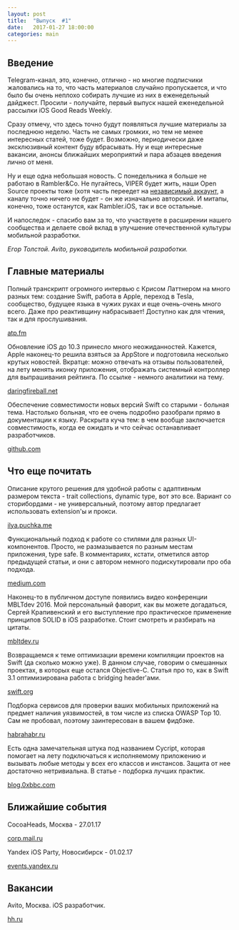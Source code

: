 ```yaml
---
layout: post
title:  "Выпуск  #1"
date:   2017-01-27 18:00:00
categories: main
---
```


## Введение

Telegram-канал, это, конечно, отлично - но многие подписчики жаловались на то, что часть материалов случайно пропускается, и что было бы очень неплохо собирать лучшие из них в еженедельный дайджест. Просили - получайте, первый выпуск нашей еженедельной рассылки iOS Good Reads Weekly.

Сразу отмечу, что здесь точно будут появляться лучшие материалы за последнюю неделю. Часть не самых громких, но тем не менее интересных статей, тоже будет. Возможно, периодически даже эксклюзивный контент буду вбрасывать. Ну и еще интересные вакансии, анонсы ближайших мероприятий и пара абзацев введения лично от меня.

Ну и еще одна небольшая новость. С понедельника я больше не работаю в Rambler&Co. Не пугайтесь, VIPER будет жить, наши Open Source проекты тоже (хотя часть переедет на [независимый аккаунт](https://github.com/strongself), а каналу точно ничего не будет - он же изначально авторский. И митапы, конечно, тоже останутся, как Rambler.iOS, так и все остальные.

И напоследок - спасибо вам за то, что участвуете в расширении нашего сообщества и делаете свой вклад в улучшение отечественной культуры мобильной разработки.

*Егор Толстой. Avito, руководитель мобильной разработки.*

## Главные материалы

Полный транскрипт огромного интервью с Крисом Латтнером на много разных тем: создание Swift, работа в Apple, переход в Tesla, сообщество, будущее языка в чужих руках и еще очень-очень много всего. Даже про реактивщину набрасывает!
Доступно как для чтения, так и для прослушивания.

[atp.fm](http://atp.fm/205-chris-lattner-interview-transcript)
 
Обновление iOS до 10.3 принесло много неожиданностей. Кажется, Apple наконец-то решила взяться за AppStore и подготовила несколько крутых новостей. Вкратце: можно отвечать на отзывы пользователей, на лету менять иконку приложения, отображать системный контроллер для выпрашивания рейтинга. По ссылке - немного аналитики на тему.

[daringfireball.net](http://daringfireball.net/2017/01/new_app_store_review_features)
 
Обеспечение совместимости новых версий Swift со старыми - больная тема. Настолько больная, что ее очень подробно разобрали прямо в документации к языку. Раскрыта куча тем: в чем вообще заключается совместимость, когда ее ожидать и что сейчас останавливает разработчиков.

[github.com](https://github.com/apple/swift/blob/master/docs/ABIStabilityManifesto.md)

## Что еще почитать

Описание крутого решения для удобной работы с адаптивным размером текста - trait collections, dynamic type, вот это все. Вариант со сторибордами - не универсальный, поэтому автор предлагает использовать extension'ы и прокси.

[ilya.puchka.me](http://ilya.puchka.me/adaptive-text-styles/)
 
Функциональный подход к работе со стилями для разных UI-компонентов. Просто, не размазывается по разным местам приложения, type safe. В комментариях, кстати, отметился автор предыдущей статьи, и они с автором немного подискутировали про оба подхода.

[medium.com](https://medium.cobeisfresh.com/composable-type-safe-uiview-styling-with-swift-functions-8be417da947f#.a2swo4qt3)
 
Наконец-то в публичном доступе появились видео конференции MBLTdev 2016. Мой персональный фаворит, как вы можете догадаться, Сергей Крапивенский и его выступление про практическое применение принципов SOLID в iOS разработке. Стоит смотреть и разбирать на цитаты.

[mbltdev.ru](https://mbltdev.ru/ru/video)
 
Возвращаемся к теме оптимизации времени компиляции проектов на Swift (да сколько можно уже). В данном случае, говорим о смешанных проектах, в которых еще остался Objective-C. Статья про то, как в Swift 3.1 оптимизирована работа с bridging header'ами.

[swift.org](https://swift.org/blog/bridging-pch/)
 
Подборка сервисов для проверки ваших мобильных приложений на предмет наличия уязвимостей, в том числе из списка OWASP Top 10. Сам не пробовал, поэтому заинтересован в вашем фидбэке.

[habrahabr.ru](https://habrahabr.ru/company/hosting-cafe/blog/319762/)
 
Есть одна замечательная штука под названием Cycript, которая помогает на лету подключаться к исполняемому приложению и вызывать любые методы у всех его классов и инстансов. Защита от нее достаточно нетривиальна. В статье - подборка лучших практик.

[blog.0xbbc.com](https://blog.0xbbc.com/2015/05/protection-against-cycriptruntime/)

## Ближайшие события

CocoaHeads, Москва - 27.01.17

[corp.mail.ru](https://corp.mail.ru/ru/press/events/303/)

Yandex iOS Party, Новосибирск - 01.02.17

[events.yandex.ru](https://events.yandex.ru/events/meetings/01-02-2017/)

## Вакансии

Avito, Москва. iOS разработчик.

[hh.ru](https://khimki.hh.ru/vacancy/15112449)
